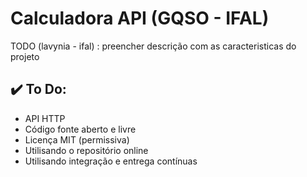 # Calculadora API (GQSO - IFAL)
TODO (lavynia - ifal) : preencher descrição com as caracteristicas do projeto
## :heavy_check_mark: To Do:
- API HTTP
- Código fonte aberto e livre
- Licença MIT (permissiva)
- Utilisando o repositório online
- Utilisando integração e entrega contínuas
